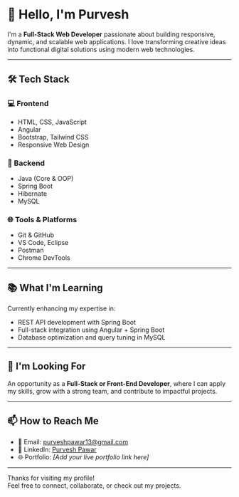 # 👋 Hello, I'm Purvesh

I'm a **Full-Stack Web Developer** passionate about building responsive, dynamic, and scalable web applications. I love transforming creative ideas into functional digital solutions using modern web technologies.

---

## 🛠️ Tech Stack

### 💻 Frontend
- HTML, CSS, JavaScript  
- Angular  
- Bootstrap, Tailwind CSS  
- Responsive Web Design  

### 🔧 Backend
- Java (Core & OOP)
- Spring Boot  
- Hibernate  
- MySQL  

### 🌐 Tools & Platforms
- Git & GitHub  
- VS Code, Eclipse  
- Postman  
- Chrome DevTools  

---

## 📚 What I'm Learning

Currently enhancing my expertise in:
- REST API development with Spring Boot  
- Full-stack integration using Angular + Spring Boot  
- Database optimization and query tuning in MySQL  

---

## 🌱 I'm Looking For

An opportunity as a **Full-Stack or Front-End Developer**, where I can apply my skills, grow with a strong team, and contribute to impactful projects.

---

## 📫 How to Reach Me

- 📧 Email: [purveshpawar13@gmail.com](mailto:purveshpawar13@gmail.com)  
- 💼 LinkedIn: [Purvesh Pawar](https://www.linkedin.com/in/purvesh-pawar-796361129)  
- 🌐 Portfolio: *[Add your live portfolio link here]*

---

Thanks for visiting my profile!  
Feel free to connect, collaborate, or check out my projects.
